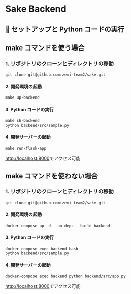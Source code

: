 # Sake Backend

## 🏃 セットアップと Python コードの実行

## make コマンドを使う場合

### 1. リポジトリのクローンとディレクトリの移動
```shell
git clone git@github.com:zemi-team2/sake.git
```
#### 2. 開発環境の起動
```shell
make up-backend
```

#### 3. Python コードの実行
```shell
make sh-backend
python backend/src/sample.py
```

#### 4. 開発サーバーの起動
````shell
make run-flask-app
````
[http://localhost:8000](http://localhost:8000)でアクセス可能

## make コマンドを使わない場合

### 1. リポジトリのクローンとディレクトリの移動
```shell
git clone git@github.com:zemi-team2/sake.git
```

#### 2. 開発環境の起動
```shell
docker-compose up -d --no-deps --build backend
```

#### 3. Python コードの実行
```shell
docker compose exec backend bash
python backend/src/sample.py
```

#### 4. 開発サーバーの起動
````shell
docker-compose exec backend python backend/src/app.py
````
[http://localhost:8000](http://localhost:8000)でアクセス可能
